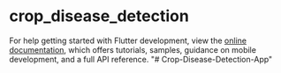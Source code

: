 # crop_disease_detection

For help getting started with Flutter development, view the
[online documentation](https://docs.flutter.dev/), which offers tutorials,
samples, guidance on mobile development, and a full API reference.
"# Crop-Disease-Detection-App" 
